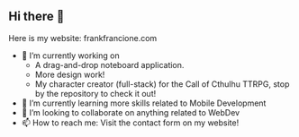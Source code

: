 ## Hi there 👋

Here is my website: frankfrancione.com

- 🔭 I’m currently working on
  - A drag-and-drop noteboard application.
  - More design work!
  - My character creator (full-stack) for the Call of Cthulhu TTRPG, stop by the repository to check it out!
- 🌱 I’m currently learning more skills related to Mobile Development
- 👯 I’m looking to collaborate on anything related to WebDev
- 📫 How to reach me: Visit the contact form on my website!

